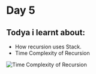 # Day 5
## Todya i learnt about:
* How recursion uses Stack.
* Time Complexity of Recursion

![Time Complexity of Recursion](/images/time_complexity_of_recursion.png)

